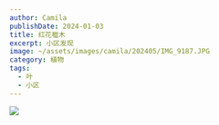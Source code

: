 ```yaml
---
author: Camila
publishDate: 2024-01-03
title: 红花檵木
excerpt: 小区发现
image: ~/assets/images/camila/202405/IMG_9187.JPG
category: 植物
tags:
  - 叶
  - 小区
---
```


![](~/assets/images/camila/202405/IMG_9187.JPG)
